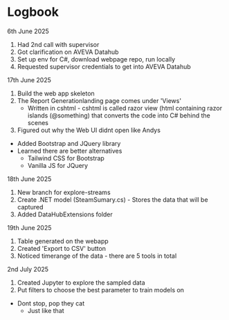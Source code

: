 # Logbook

6th June 2025
1. Had 2nd call with supervisor
2. Got clarification on AVEVA Datahub
3. Set up env for C#, download webpage repo, run locally
4. Requested supervisor credentials to get into AVEVA Datahub

17th June 2025
1. Build the web app skeleton
2. The Report Generationlanding page comes under 'Views'
   - Written in cshtml - cshtml is called razor view (html containing razor islands (@something) that converts the code into C# behind the scenes
3. Figured out why the Web UI didnt open like Andys
  - Added Bootstrap and JQuery library
  - Learned there are better alternatives
      - Tailwind CSS for Bootstrap
      - Vanilla JS for JQuery
        
18th June 2025
1. New branch for explore-streams
2. Create .NET model (SteamSumary.cs) - Stores the data that will be captured
3. Added DataHubExtensions folder

19th June 2025
1. Table generated on the webapp
2. Created 'Export to CSV' button
3. Noticed timerange of the data - there are 5 tools in total

2nd July 2025
1. Created Jupyter to explore the sampled data
2. Put filters to choose the best parameter to train models on
  - Dont stop, pop they cat
       - Just like that
